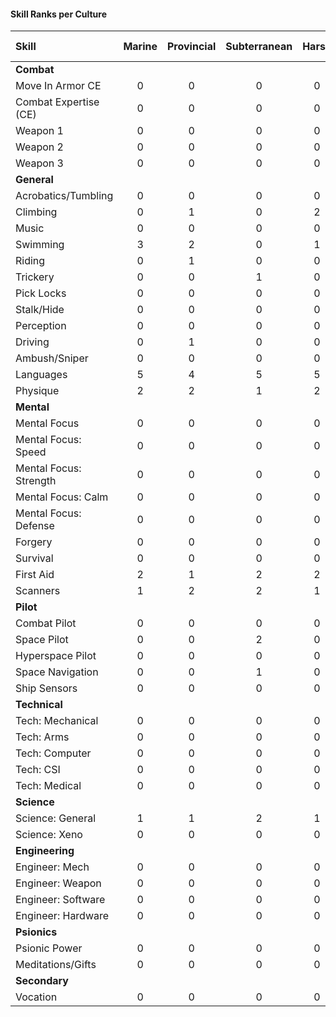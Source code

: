 
#### Skill Ranks per Culture

|Skill  | Marine | Provincial | Subterranean | Harsh | Star faring | Cosmopolitan | Reaver |
|:---------------|:--------:|:--------:|:--------:|:--------:|:--------:|:--------:|:--------:|
| **Combat** ||||||||
| Move In Armor CE | 0 | 0 | 0 | 0 | 0 | 0 | 0 |
| Combat Expertise (CE) | 0 | 0 | 0 | 0 | 0 | 0 | 0 |
| Weapon 1 | 0 | 0 | 0 | 0 | 0 | 0 | 1 |
| Weapon 2 | 0 | 0 | 0 | 0 | 0 | 0 | 1 |
| Weapon 3 | 0 | 0 | 0 | 0 | 0 | 0 | 0 |
| **General** ||||||||
| Acrobatics/Tumbling | 0 | 0 | 0 | 0 | 0 | 0 | 0 |
| Climbing | 0 | 1 | 0 | 2 | 0 | 0 | 2 |
| Music | 0 | 0 | 0 | 0 | 0 | 0 | 0 |
| Swimming | 3 | 2 | 0 | 1 | 0 | 1 | 2 |
| Riding | 0 | 1 | 0 | 0 | 0 | 0 | 0 |
| Trickery | 0 | 0 | 1 | 0 | 1 | 0 | 0 |
| Pick Locks | 0 | 0 | 0 | 0 | 0 | 0 | 0 |
| Stalk/Hide | 0 | 0 | 0 | 0 | 0 | 0 | 0 |
| Perception | 0 | 0 | 0 | 0 | 0 | 0 | 0 |
| Driving | 0 | 1 | 0 | 0 | 0 | 2 | 0 |
| Ambush/Sniper | 0 | 0 | 0 | 0 | 0 | 0 | 0 |
| Languages | 5 | 4 | 5 | 5 | 5 | 5 | 1 |
| Physique | 2 | 2 | 1 | 2 | 1 | 1 | 2 |
| **Mental** ||||||||
| Mental Focus | 0 | 0 | 0 | 0 | 0 | 0 | 0 |
| Mental Focus: Speed | 0 | 0 | 0 | 0 | 0 | 0 | 0 |
| Mental Focus: Strength | 0 | 0 | 0 | 0 | 0 | 0 | 0 |
| Mental Focus: Calm | 0 | 0 | 0 | 0 | 0 | 0 | 0 |
| Mental Focus: Defense | 0 | 0 | 0 | 0 | 0 | 0 | 0 |
| Forgery | 0 | 0 | 0 | 0 | 0 | 0 | 0 |
| Survival | 0 | 0 | 0 | 0 | 0 | 0 | 0 |
| First Aid | 2 | 1 | 2 | 2 | 2 | 2 | 2 |
| Scanners | 1 | 2 | 2 | 1 | 2 | 2 | 0 |
| **Pilot** ||||||||
| Combat Pilot | 0 | 0 | 0 | 0 | 0 | 0 | 0 |
| Space Pilot | 0 | 0 | 2 | 0 | 2 | 0 | 0 |
| Hyperspace Pilot | 0 | 0 | 0 | 0 | 0 | 0 | 0 |
| Space Navigation | 0 | 0 | 1 | 0 | 1 | 0 | 0 |
| Ship Sensors | 0 | 0 | 0 | 0 | 0 | 0 | 0 |
| **Technical** ||||||||
| Tech: Mechanical | 0 | 0 | 0 | 0 | 0 | 0 | 0 |
| Tech: Arms | 0 | 0 | 0 | 0 | 0 | 0 | 0 |
| Tech: Computer | 0 | 0 | 0 | 0 | 0 | 0 | 0 |
| Tech: CSI | 0 | 0 | 0 | 0 | 0 | 0 | 0 |
| Tech: Medical | 0 | 0 | 0 | 0 | 0 | 0 | 0 |
| **Science** ||||||||
| Science: General | 1 | 1 | 2 | 1 | 2 | 2 | 1 |
| Science: Xeno | 0 | 0 | 0 | 0 | 0 | 0 | 0 |
| **Engineering** ||||||||
| Engineer: Mech | 0 | 0 | 0 | 0 | 0 | 0 | 0 |
| Engineer: Weapon | 0 | 0 | 0 | 0 | 0 | 0 | 0 |
| Engineer: Software | 0 | 0 | 0 | 0 | 0 | 0 | 0 |
| Engineer: Hardware | 0 | 0 | 0 | 0 | 0 | 0 | 0 |
| **Psionics** ||||||||
| Psionic Power | 0 | 0 | 0 | 0 | 0 | 0 | 0 |
| Meditations/Gifts | 0 | 0 | 0 | 0 | 0 | 0 | 0 |
| **Secondary** ||||||||
| Vocation | 0 | 0 | 0 | 0 | 0 | 0 | 0 |


